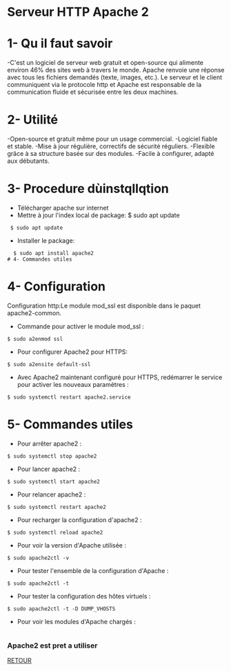 # Serveur HTTP Apache 2
# 1- Qu il faut savoir
 -C'est un logiciel de serveur web gratuit et open-source qui alimente environ 46% des sites web à travers le monde.
 Apache renvoie une réponse avec tous les fichiers demandés (texte, images, etc.). Le serveur et le client communiquent via le 
 protocole http et Apache est responsable de la communication fluide et sécurisée entre les deux machines.
 # 2- Utilité
 -Open-source et gratuit même pour un usage commercial.
 -Logiciel fiable et stable.
 -Mise à jour régulière, correctifs de sécurité réguliers.
 -Flexible grâce à sa structure basée sur des modules.
 -Facile à configurer, adapté aux débutants.
 # 3- Procedure dùinstqllqtion
 - Télécharger apache sur internet
 - Mettre à jour l'index local de package:
   $ sudo apt update
``` 
 $ sudo apt update
 ```
 - Installer le package: 
 ```  
   $ sudo apt install apache2
 # 4- Commandes utiles
```
# 4- Configuration
Configuration http:Le module mod_ssl est disponible dans le paquet apache2-common. 
- Commande pour activer le module mod_ssl :
```
$ sudo a2enmod ssl
```
- Pour configurer Apache2 pour HTTPS:
```
$ sudo a2ensite default-ssl
```
- Avec Apache2 maintenant configuré pour HTTPS, redémarrer le service pour activer les nouveaux paramètres :
``` 
$ sudo systemctl restart apache2.service
```
# 5- Commandes utiles
- Pour arrêter apache2 :  
```
$ sudo systemctl stop apache2
```
- Pour lancer apache2 :  
``` 
$ sudo systemctl start apache2
```
- Pour relancer apache2 :
```  
$ sudo systemctl restart apache2
```
- Pour recharger la configuration d'apache2 :  
```
$ sudo systemctl reload apache2
```
- Pour voir la version d'Apache utilisée :  
```
$ sudo apache2ctl -v
```
- Pour tester l'ensemble de la configuration d'Apache :   
```
$ sudo apache2ctl -t
```
- Pour tester la configuration des hôtes virtuels :  
```
$ sudo apache2ctl -t -D DUMP_VHOSTS
```
- Pour voir les modules d'Apache chargés :
```$ sudo apache2ctl -M 
```

### Apache2 est pret a utiliser

<a href='https://github.com/AinaR07/SYS1-Aina'>RETOUR</a>
